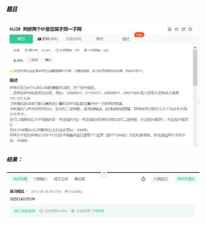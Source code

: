 ##### [题目](https://www.nowcoder.com/practice/34a597ee15eb4fa2b956f4c595f03218)
![pic](img.png)
##### 结果：
![pic](result.png)